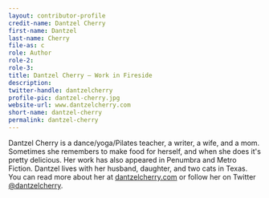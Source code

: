 ```yaml
---
layout: contributor-profile
credit-name: Dantzel Cherry
first-name: Dantzel
last-name: Cherry
file-as: c
role: Author
role-2:
role-3:
title: Dantzel Cherry — Work in Fireside
description:
twitter-handle: dantzelcherry
profile-pic: dantzel-cherry.jpg
website-url: www.dantzelcherry.com
short-name: dantzel-cherry
permalink: dantzel-cherry
---
```

Dantzel Cherry is a dance/yoga/Pilates teacher, a writer, a wife, and a mom. Sometimes she remembers to make food for herself, and when she does it's pretty delicious. Her work has also appeared in Penumbra and Metro Fiction. Dantzel lives with her husband, daughter, and two cats in Texas. You can read more about her at [dantzelcherry.com](http://www.dantzelcherry.com) or follow her on Twitter [@dantzelcherry](http://www.twitter.com/dantzelcherry).
